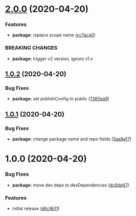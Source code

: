 # [2.0.0](https://github.com/wc-tools/build-polymer/compare/1.0.2...2.0.0) (2020-04-20)


### Features

* **package:** replace scope name ([cc7aca0](https://github.com/wc-tools/build-polymer/commit/cc7aca00713e7b35f0d313831574679affc43b08))


### BREAKING CHANGES

* **package:** trigger v2 version, ignore v1.x

## [1.0.2](https://github.com/wc-tools/build-polymer/compare/1.0.1...1.0.2) (2020-04-20)


### Bug Fixes

* **package:** set publishConfig to public ([7360ea9](https://github.com/wc-tools/build-polymer/commit/7360ea9a15a9ed9c7c839ca1c52a73ad9da89cd5))

## [1.0.1](https://github.com/wc-tools/build-polymer/compare/1.0.0...1.0.1) (2020-04-20)


### Bug Fixes

* **package:** change package name and repo fields ([5aa8ef7](https://github.com/wc-tools/build-polymer/commit/5aa8ef7e8b0881985cd53e0b8d5e42b5fefd04f7))

# 1.0.0 (2020-04-20)


### Bug Fixes

* **package:** move dev deps to devDependencies ([dc6dd47](https://github.com/kcmr/build-polymer/commit/dc6dd47a03b99c62829c3b00d494577368334e69))


### Features

* initial release ([d6c9b11](https://github.com/kcmr/build-polymer/commit/d6c9b11137ef344c50a28291de38211111d2655a))
